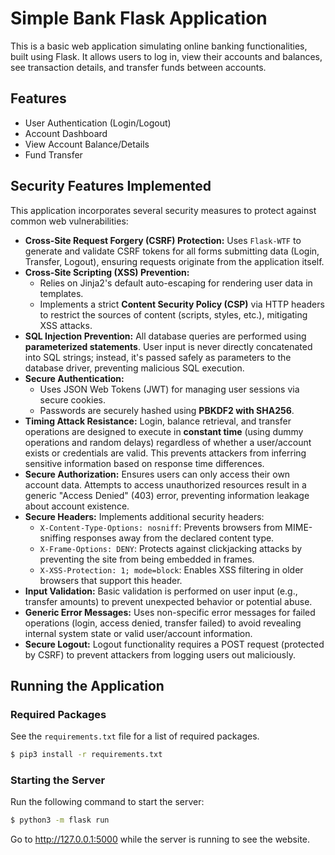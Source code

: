 # Simple Bank Flask Application

This is a basic web application simulating online banking functionalities, built using Flask. It allows users to log in, view their accounts and balances, see transaction details, and transfer funds between accounts.

## Features

- User Authentication (Login/Logout)
- Account Dashboard
- View Account Balance/Details
- Fund Transfer

## Security Features Implemented

This application incorporates several security measures to protect against common web vulnerabilities:

- **Cross-Site Request Forgery (CSRF) Protection:** Uses `Flask-WTF` to generate and validate CSRF tokens for all forms submitting data (Login, Transfer, Logout), ensuring requests originate from the application itself.
- **Cross-Site Scripting (XSS) Prevention:**
  - Relies on Jinja2's default auto-escaping for rendering user data in templates.
  - Implements a strict **Content Security Policy (CSP)** via HTTP headers to restrict the sources of content (scripts, styles, etc.), mitigating XSS attacks.
- **SQL Injection Prevention:** All database queries are performed using **parameterized statements**. User input is never directly concatenated into SQL strings; instead, it's passed safely as parameters to the database driver, preventing malicious SQL execution.
- **Secure Authentication:**
  - Uses JSON Web Tokens (JWT) for managing user sessions via secure cookies.
  - Passwords are securely hashed using **PBKDF2 with SHA256**.
- **Timing Attack Resistance:** Login, balance retrieval, and transfer operations are designed to execute in **constant time** (using dummy operations and random delays) regardless of whether a user/account exists or credentials are valid. This prevents attackers from inferring sensitive information based on response time differences.
- **Secure Authorization:** Ensures users can only access their own account data. Attempts to access unauthorized resources result in a generic "Access Denied" (403) error, preventing information leakage about account existence.
- **Secure Headers:** Implements additional security headers:
  - `X-Content-Type-Options: nosniff`: Prevents browsers from MIME-sniffing responses away from the declared content type.
  - `X-Frame-Options: DENY`: Protects against clickjacking attacks by preventing the site from being embedded in frames.
  - `X-XSS-Protection: 1; mode=block`: Enables XSS filtering in older browsers that support this header.
- **Input Validation:** Basic validation is performed on user input (e.g., transfer amounts) to prevent unexpected behavior or potential abuse.
- **Generic Error Messages:** Uses non-specific error messages for failed operations (login, access denied, transfer failed) to avoid revealing internal system state or valid user/account information.
- **Secure Logout:** Logout functionality requires a POST request (protected by CSRF) to prevent attackers from logging users out maliciously.

## Running the Application

### Required Packages

See the `requirements.txt` file for a list of required packages.

```bash
$ pip3 install -r requirements.txt
```

### Starting the Server

Run the following command to start the server:

```bash
$ python3 -m flask run
```

Go to http://127.0.0.1:5000 while the server is running to see the website.